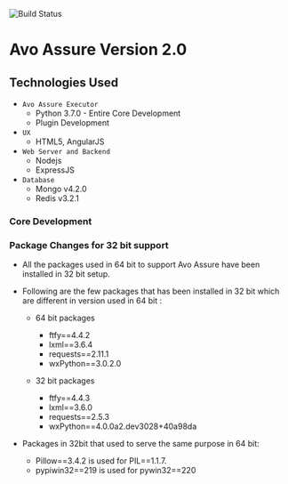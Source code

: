 ![Build Status](https://dev.azure.com/dimensionlabs/Nineteen68/_apis/build/status/Nineteen68?branchName=master)

# Avo Assure Version 2.0

## Technologies Used
* `Avo Assure Executor`
    * Python 3.7.0 - Entire Core Development
    * Plugin Development 
* `UX`
    * HTML5, AngularJS
* `Web Server and Backend`
    * Nodejs
    * ExpressJS
* `Database`
    * Mongo v4.2.0
    * Redis v3.2.1

### Core Development

### Package Changes for 32 bit support
* All the packages used in 64 bit to support Avo Assure have been installed in 32 bit setup.

* Following are the few packages that has been installed in 32 bit which are different in version used in 64 bit :
    * 64 bit packages
        * ftfy==4.4.2
        * lxml==3.6.4
        * requests==2.11.1
        * wxPython==3.0.2.0
        
    * 32 bit packages                                           
        * ftfy==4.4.3                                                  
        * lxml==3.6.0
        * requests==2.5.3
        * wxPython==4.0.0a2.dev3028+40a98da  

* Packages in 32bit that used to serve the same purpose in 64 bit:
    * Pillow==3.4.2 is used for PIL==1.1.7.
    * pypiwin32==219 is used for pywin32==220

